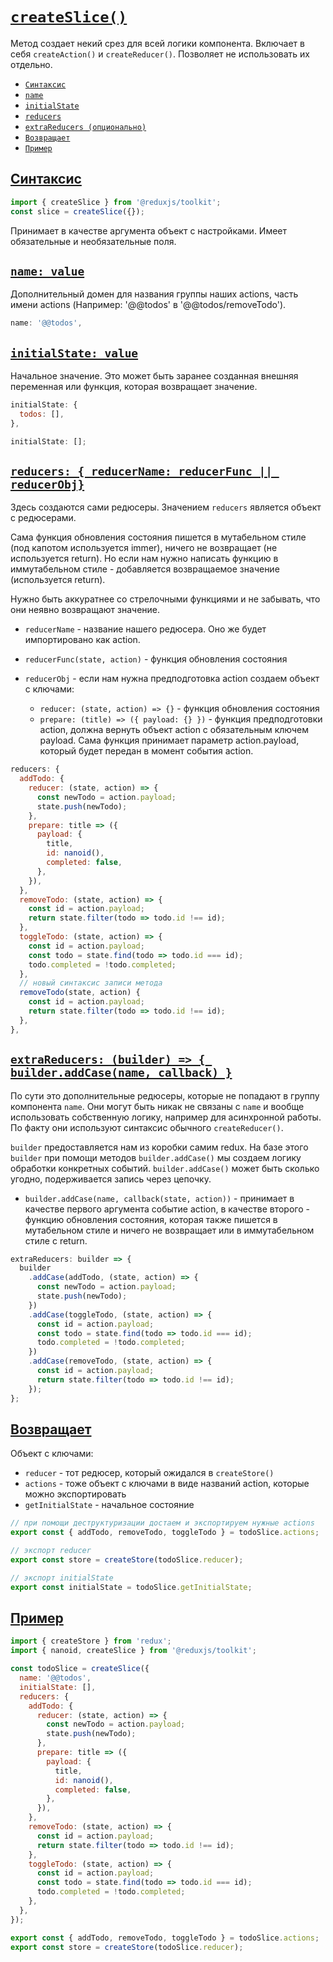 # [`createSlice()`](../index.md)

Метод создает некий срез для всей логики компонента. Включает в себя `createAction()` и `createReducer()`. Позволяет не использовать их отдельно.

- [`Синтаксис`](#cинтаксис)
- [`name`](#name-value)
- [`initialState`](#initialstate-value)
- [`reducers`](#reducers--reducername-reducerfunc--reducerobj)
- [`extraReducers (опционально)`](#extrareducers-builder---builderaddcasename-callback-)
- [`Возвращает`](#возвращает)
- [`Пример`](#пример)

## [Cинтаксис](#createslice)

```jsx
import { createSlice } from '@reduxjs/toolkit';
const slice = createSlice({});
```

Принимает в качестве аргумента объект с настройками. Имеет обязательные и необязательные поля.

## [`name: value`](#createslice)

Дополнительный домен для названия группы наших actions, часть имени actions (Например: '@@todos' в '@@todos/removeTodo').

```js
name: '@@todos',
```

## [`initialState: value`](#createslice)

Начальное значение. Это может быть заранее созданная внешняя переменная или функция, которая возвращает значение.

```js
initialState: {
  todos: [],
},
```

```jsx
initialState: [];
```

## [`reducers: { reducerName: reducerFunc || reducerObj}`](#createslice)

Здесь создаются сами редюсеры. Значением `reducers` является объект с редюсерами.

Сама функция обновления состояния пишется в мутабельном стиле (под капотом используется immer), ничего не возвращает (не используется return). Но если нам нужно написать функцию в иммутабельном стиле - добавляется возвращаемое значение (используется return).

Нужно быть аккуратнее со стрелочными функциями и не забывать, что они неявно возвращают значение.

- `reducerName` - название нашего редюсера. Оно же будет импортировано как action.
- `reducerFunc(state, action)` - функция обновления состояния

- `reducerObj` - если нам нужна предподготовка action создаем объект с ключами:
  - `reducer: (state, action) => {}` - функция обновления состояния
  - `prepare: (title) => ({ payload: {} })` - функция предподготовки action, должна вернуть объект action с обязательным ключем payload. Сама функция принимает параметр action.payload, который будет передан в момент события action.

```js
reducers: {
  addTodo: {
    reducer: (state, action) => {
      const newTodo = action.payload;
      state.push(newTodo);
    },
    prepare: title => ({
      payload: {
        title,
        id: nanoid(),
        completed: false,
      },
    }),
  },
  removeTodo: (state, action) => {
    const id = action.payload;
    return state.filter(todo => todo.id !== id);
  },
  toggleTodo: (state, action) => {
    const id = action.payload;
    const todo = state.find(todo => todo.id === id);
    todo.completed = !todo.completed;
  },
  // новый синтаксис записи метода
  removeTodo(state, action) {
    const id = action.payload;
    return state.filter(todo => todo.id !== id);
  },
},
```

## [`extraReducers: (builder) => { builder.addCase(name, callback) }`](#createslice)

По сути это дополнительные редюсеры, которые не попадают в группу компонента `name`. Они могут быть никак не связаны с `name` и вообще использовать собственную логику, например для асинхронной работы. По факту они используют синтаксис обычного `createReducer()`.

`builder` предоставляется нам из коробки самим redux. На базе этого `builder` при помощи методов `builder.addCase()` мы создаем логику обработки конкретных событий. `builder.addCase()` может быть сколько угодно, подерживается запись через цепочку.

- `builder.addCase(name, callback(state, action))` - принимает в качестве первого аргумента событие action, в качестве второго - функцию обновления состояния, которая также пишется в мутабельном стиле и ничего не возвращает или в иммутабельном стиле с return.

```js
extraReducers: builder => {
  builder
    .addCase(addTodo, (state, action) => {
      const newTodo = action.payload;
      state.push(newTodo);
    })
    .addCase(toggleTodo, (state, action) => {
      const id = action.payload;
      const todo = state.find(todo => todo.id === id);
      todo.completed = !todo.completed;
    })
    .addCase(removeTodo, (state, action) => {
      const id = action.payload;
      return state.filter(todo => todo.id !== id);
    });
};
```

## [Возвращает](#createslice)

Объект с ключами:

- `reducer` - тот редюсер, который ожидался в `createStore()`
- `actions` - тоже объект с ключами в виде названий action, которые можно экспортировать
- `getInitialState` - начальное состояние

```js
// при помощи деструктуризации достаем и экспортируем нужные actions
export const { addTodo, removeTodo, toggleTodo } = todoSlice.actions;

// экспорт reducer
export const store = createStore(todoSlice.reducer);

// экспорт initialState
export const initialState = todoSlice.getInitialState;
```

## [Пример](#createslice)

```jsx
import { createStore } from 'redux';
import { nanoid, createSlice } from '@reduxjs/toolkit';

const todoSlice = createSlice({
  name: '@@todos',
  initialState: [],
  reducers: {
    addTodo: {
      reducer: (state, action) => {
        const newTodo = action.payload;
        state.push(newTodo);
      },
      prepare: title => ({
        payload: {
          title,
          id: nanoid(),
          completed: false,
        },
      }),
    },
    removeTodo: (state, action) => {
      const id = action.payload;
      return state.filter(todo => todo.id !== id);
    },
    toggleTodo: (state, action) => {
      const id = action.payload;
      const todo = state.find(todo => todo.id === id);
      todo.completed = !todo.completed;
    },
  },
});

export const { addTodo, removeTodo, toggleTodo } = todoSlice.actions;
export const store = createStore(todoSlice.reducer);
```

